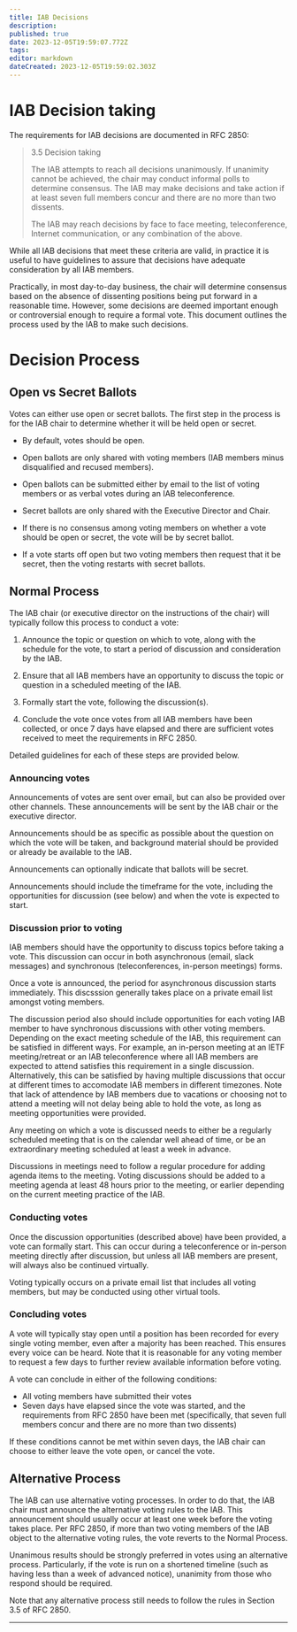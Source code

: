```yaml
---
title: IAB Decisions
description: 
published: true
date: 2023-12-05T19:59:07.772Z
tags: 
editor: markdown
dateCreated: 2023-12-05T19:59:02.303Z
---
```


# IAB Decision taking

The requirements for IAB decisions are documented in RFC 2850:

> 3.5 Decision taking
> 
>   The IAB attempts to reach all decisions unanimously.  If unanimity
>   cannot be achieved, the chair may conduct informal polls to determine
>   consensus.  The IAB may make decisions and take action if at least
>   seven full members concur and there are no more than two dissents.
> 
>   The IAB may reach decisions by face to face meeting, teleconference,
>   Internet communication, or any combination of the above.

While all IAB decisions that meet these criteria are valid, in practice it is 
useful to have guidelines to assure that decisions have adequate consideration 
by all IAB members.

Practically, in most day-to-day business, the chair will determine consensus
based on the absence of dissenting positions being put forward in a reasonable
time. However, some decisions are deemed important enough or controversial
enough to require a formal vote. This document outlines the process used by the
IAB to make such decisions.

# Decision Process

## Open vs Secret Ballots

Votes can either use open or secret ballots. The first step in the process is
for the IAB chair to determine whether it will be held open or secret.

- By default, votes should be open.

- Open ballots are only shared with voting members (IAB members minus
  disqualified and recused members).

- Open ballots can be submitted either by email to the list of voting members
  or as verbal votes during an IAB teleconference.

- Secret ballots are only shared with the Executive Director and Chair.

- If there is no consensus among voting members on whether a vote should be
  open or secret, the vote will be by secret ballot.

- If a vote starts off open but two voting members then request that it be
  secret, then the voting restarts with secret ballots.

## Normal Process

The IAB chair (or executive director on the instructions of the chair) will 
typically follow this process to conduct a vote:

1. Announce the topic or question on which to vote, along with the
   schedule for the vote, to start a period of discussion and consideration
   by the IAB.

2. Ensure that all IAB members have an opportunity to discuss the topic or
   question in a scheduled meeting of the IAB.

3. Formally start the vote, following the discussion(s).

4. Conclude the vote once votes from all IAB members have been collected,
   or once 7 days have elapsed and there are sufficient votes received
   to meet the requirements in RFC 2850.

Detailed guidelines for each of these steps are provided below.

### Announcing votes

Announcements of votes are sent over email, but can also be provided over
other channels. These announcements will be sent by the IAB chair or the executive director.

Announcements should be as specific as possible about the question on which
the vote will be taken, and background material should be provided or already be
available to the IAB.

Announcements can optionally indicate that ballots will be secret.

Announcements should include the timeframe for the vote, including the
opportunities for discussion (see below) and when the vote is expected to start.

### Discussion prior to voting

IAB members should have the opportunity to discuss topics before taking a vote.
This discussion can occur in both asynchronous (email, slack messages) and synchronous
(teleconferences, in-person meetings) forms.

Once a vote is announced, the period for asynchronous discussion starts immediately.
This discsssion generally takes place on a private email list amongst voting
members.

The discussion period also should include opportunities for each voting IAB member
to have synchronous discussions with other voting members. Depending on the exact
meeting schedule of the IAB, this requirement can be satisfied in different ways.
For example, an in-person meeting at an IETF meeting/retreat or an IAB teleconference where
all IAB members are expected to attend satisfies this requirement in a single
discussion. Alternatively, this can be satisfied by having multiple discussions that
occur at different times to accomodate IAB members in different timezones.
Note that lack of attendence by IAB members due to vacations or choosing not to
attend a meeting will not delay being able to hold the vote, as long as meeting
opportunities were provided.

Any meeting on which a vote is discussed needs to either be a regularly scheduled
meeting that is on the calendar well ahead of time, or be an extraordinary meeting
scheduled at least a week in advance.

Discussions in meetings need to follow a regular procedure for adding agenda items
to the meeting. Voting discussions should be added to a meeting agenda at least
48 hours prior to the meeting, or earlier depending on the current meeting practice
of the IAB.

### Conducting votes

Once the discussion opportunities (described above) have been provided, a vote
can formally start. This can occur during a teleconference or in-person meeting
directly after discussion, but unless all IAB members are present, will always
also be continued virtually.

Voting typically occurs on a private email list that includes all voting members,
but may be conducted using other virtual tools.

### Concluding votes

A vote will typically stay open until a position has been recorded for every
single voting member, even after a majority has been reached. This ensures
every voice can be heard. Note that it is reasonable for any voting member to
request a few days to further review available information before voting.

A vote can conclude in either of the following conditions:

- All voting members have submitted their votes
- Seven days have elapsed since the vote was started, and the requirements
  from RFC 2850 have been met (specifically, that seven full members concur
  and there are no more than two dissents)

If these conditions cannot be met within seven days, the IAB chair can
choose to either leave the vote open, or cancel the vote.

## Alternative Process

The IAB can use alternative voting processes. In order to do that, the IAB
chair must announce the alternative voting rules to the IAB. This
announcement should usually occur at least one week before the voting takes
place. Per RFC 2850, if more than two voting members of the IAB object to the alternative voting rules,
the vote reverts to the Normal Process.

Unanimous results should be strongly preferred in votes using an alternative
process. Particularly, if the vote is run on a shortened timeline (such as
having less than a week of advanced notice), unanimity from those who respond
should be required.

Note that any alternative process still needs to follow the rules in Section
3.5 of RFC 2850.

---

